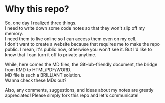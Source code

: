 # Why this repo?
So, one day I realized three things.   
I need to write down some code notes so that they won't slip off my memory.  
I need them to live online so I can access them even on my cell.  
I don't want to create a website because that requires me to make the repo public. I mean, it's public now, otherwise you won't see it. But I'd like to know that I can turn it off to private anytime.  

While, here comes the MD files, the GitHub-friendly document, the bridge from RMD to HTML/PDF/WORD.   
MD file is such a BRILLIANT solution.  
Wanna check these MDs out?  

Also, any comments, suggestions, and ideas about my notes are greatly appreciated! Please simply fork this repo and let's communicate!  
